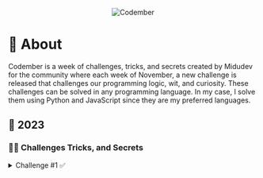 <div align="center">
  
![Codember](https://pbs.twimg.com/card_img/1719536720725819392/TnEDxndB?format=jpg&name=small)

</div>

# 🚀 About
Codember is a week of challenges, tricks, and secrets created by Midudev for the community where each week of November, a new challenge is released that challenges our programming logic, wit, and curiosity. 
These challenges can be solved in any programming language. In my case, I solve them using Python and JavaScript since they are my preferred languages.

## 🎯 2023

### 🥷🏻 Challenges Tricks, and Secrets


<details>
<summary>Challenge #1 ✅</summary>


#### [Javascript answer.](https://github.com/TheGuyInTheShell/codember-2023/blob/main/python/challengue_1.py)
#### [Python answer.](https://github.com/TheGuyInTheShell/codember-2023/blob/main/javascript/challengue_1.js)

